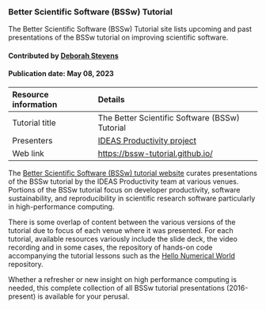 ### Better Scientific Software (BSSw) Tutorial
<!-- deck text start --> 

The Better Scientific Software (BSSw) Tutorial site lists upcoming and past presentations of the BSSw tutorial on improving scientific software.

#### Contributed by [Deborah Stevens](https://github.com/haikudeb)
#### Publication date: May 08, 2023

Resource information | Details 
:--- | :--- 
Tutorial title  | The Better Scientific Software (BSSw) Tutorial 
Presenters | [IDEAS Productivity project](mailto:IDEASProductivity@gmail.com)
Web link | https://bssw-tutorial.github.io/

The [Better Scientific Software (BSSw) tutorial website](https://bssw-tutorial.github.io) curates presentations of the BSSw tutorial by the IDEAS Productivity team at various venues.
Portions of the BSSw tutorial focus on developer productivity, software sustainability, and reproducibility in scientific research software particularly in high-performance computing.

There is some overlap of content between the various versions of the tutorial due to focus of each venue where it was presented.
For each tutorial, available resources variously include the slide deck, the video recording and in some cases, the repository of hands-on code accompanying the tutorial lessons such as the [Hello Numerical World](https://github.com/bssw-tutorial/hello-numerical-world-2021-11-15-sc) repository.

Whether a refresher or new insight on high performance computing is needed, this complete collection of all BSSw tutorial presentations (2016-present) is available for your perusal. 

<!---
Publish: yes
Topics: Software Engineering, Online Learning, In-Person Learning, Software Process Improvement, Development Tools, Refactoring, Licensing, Testing
--->
